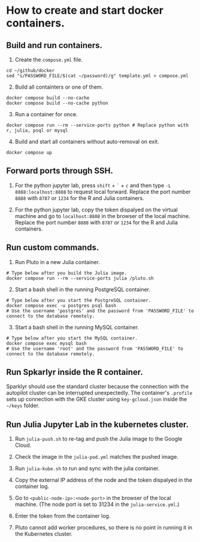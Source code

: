 # How to create and start docker containers.

## Build and run containers.

1. Create the `compose.yml` file.

```Shell
cd ~/github/docker
sed "s/PASSWORD_FILE/$(cat ~/password)/g" template.yml > compose.yml
```

2. Build all containters or one of them.

```Shell
docker compose build --no-cache
docker compose build --no-cache python
```

3. Run a container for once.

```Shell
docker compose run --rm --service-ports python # Replace python with r, julia, psql or mysql
```

4. Build and start all containers without auto-removal on exit.

```Shell
docker compose up
```

## Forward ports through SSH.

1. For the python jupyter lab, press `shift` + `` ` `` + `c` and then type `-L 8888:localhost:8888` to request local forward. Replace the port number `8888` with `8787` or `1234` for the R and Julia containers.

2. For the python jupyter lab, copy the token dispalyed on the virtual machine and go to `localhost:8888` in the browser of the local machine.  Replace the port number `8888` with `8787` or `1234` for the R and Julia containers.

## Run custom commands.

1. Run Pluto in a new Julia container.

```Shell
# Type below after you build the Julia image.
docker compose run --rm --service-ports julia /pluto.sh
```

2. Start a bash shell in the running PostgreSQL container.

```Shell
# Type below after you start the PostgreSQL container.
docker compose exec -u postgres psql bash
# Use the username 'postgres' and the password from 'PASSWORD_FILE' to connect to the database remotely.
```

3. Start a bash shell in the running MySQL container.

```Shell
# Type below after you start the MySQL container.
docker compose exec mysql bash
# Use the username 'root' and the password from 'PASSWORD_FILE' to connect to the database remotely.
```

## Run Spkarlyr inside the R container.

Sparklyr should use the standard cluster because the connection with the autopilot cluster can be interrupted unexpectedly. The container's `.profile` sets up connection with the GKE cluster using `key-gcloud.json` inside the `~/keys` folder.

## Run Julia Jupyter Lab in the kubernetes cluster.

1. Run `julia-push.sh` to re-tag and push the Julia image to the Google Cloud.

2. Check the image in the `julia-pod.yml` matches the pushed image.

3. Run `julia-kube.sh` to run and sync with the julia container.

4. Copy the external IP address of the node and the token dispalyed in the container log.

5. Go to `<public-node-ip>:<node-port>` in the browser of the local machine. (The node port is set to 31234 in the `julia-service.yml`.)

6. Enter the token from the container log.

7. Pluto cannot add worker procedures, so there is no point in running it in the Kubernetes cluster.
